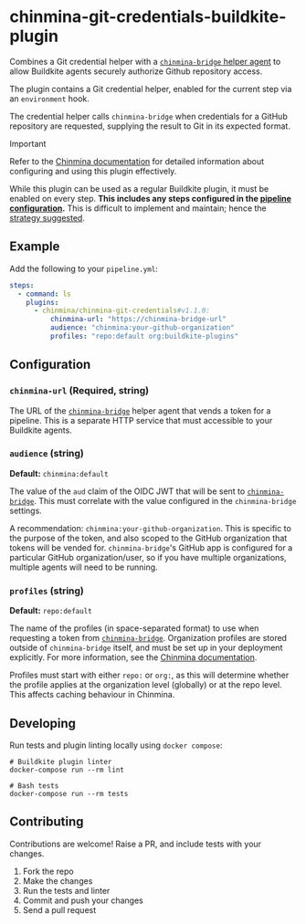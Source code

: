 # chinmina-git-credentials-buildkite-plugin

Combines a Git credential helper with a [`chinmina-bridge` helper
agent][chinmina-bridge] to allow Buildkite agents securely authorize Github
repository access.

The plugin contains a Git credential helper, enabled for the current step via an
`environment` hook.

The credential helper calls `chinmina-bridge` when credentials for a GitHub
repository are requested, supplying the result to Git in its expected format.

> [!IMPORTANT]
> Refer to the [Chinmina documentation][chinmina-integration] for detailed
> information about configuring and using this plugin effectively.
>
> While this plugin can be used as a regular Buildkite plugin, it must be
> enabled on every step. **This includes any steps configured in the [pipeline
> configuration](https://buildkite.com/docs/pipelines/defining-steps).** This is
> difficult to implement and maintain; hence the [strategy
> suggested][chinmina-integration].

## Example

Add the following to your `pipeline.yml`:

```yml
steps:
  - command: ls
    plugins:
      - chinmina/chinmina-git-credentials#v1.1.0:
          chinmina-url: "https://chinmina-bridge-url"
          audience: "chinmina:your-github-organization"
          profiles: "repo:default org:buildkite-plugins"
```

## Configuration

### `chinmina-url` (Required, string)

The URL of the [`chinmina-bridge`][chinmina-bridge] helper agent that vends a
token for a pipeline. This is a separate HTTP service that must accessible to
your Buildkite agents.

### `audience` (string)

**Default:** `chinmina:default`

The value of the `aud` claim of the OIDC JWT that will be sent to
[`chinmina-bridge`][chinmina-bridge]. This must correlate with the value
configured in the `chinmina-bridge` settings.

A recommendation: `chinmina:your-github-organization`. This is specific
to the purpose of the token, and also scoped to the GitHub organization that
tokens will be vended for. `chinmina-bridge`'s GitHub app is configured for a
particular GitHub organization/user, so if you have multiple organizations,
multiple agents will need to be running.

### `profiles` (string)

**Default:** `repo:default`

The name of the profiles (in space-separated format) to use when requesting a token from
[`chinmina-bridge`][chinmina-bridge]. Organization profiles are stored outside
of `chinmina-bridge` itself, and must be set up in your deployment explicitly.
For more information, see the [Chinmina documentation][organization-profiles].

Profiles must start with either `repo:` or `org:`, as this will determine whether the profile applies at the organization level (globally)
or at the repo level. This affects caching behaviour in Chinmina.

## Developing

Run tests and plugin linting locally using `docker compose`:

```shell
# Buildkite plugin linter
docker-compose run --rm lint

# Bash tests
docker-compose run --rm tests
```

## Contributing

Contributions are welcome! Raise a PR, and include tests with your changes.

1. Fork the repo
2. Make the changes
3. Run the tests and linter
4. Commit and push your changes
5. Send a pull request

[chinmina-bridge]: https://chinmina.github.io/introduction/
[chinmina-integration]: https://chinmina.github.io/guides/buildkite-integration/
[organization-profiles]: https://chinmina.github.io/reference/organization-profile/